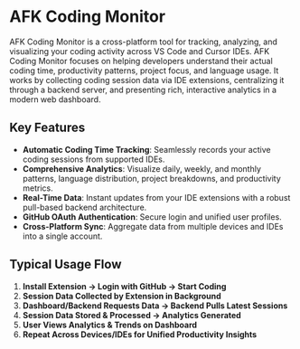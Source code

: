 # AFK Coding Monitor

AFK Coding Monitor is a cross-platform tool for tracking, analyzing, and visualizing your coding activity across VS Code and Cursor IDEs. AFK Coding Monitor focuses on helping developers understand their actual coding time, productivity patterns, project focus, and language usage. It works by collecting coding session data via IDE extensions, centralizing it through a backend server, and presenting rich, interactive analytics in a modern web dashboard.

## Key Features

- **Automatic Coding Time Tracking**: Seamlessly records your active coding sessions from supported IDEs.
- **Comprehensive Analytics**: Visualize daily, weekly, and monthly patterns, language distribution, project breakdowns, and productivity metrics.
- **Real-Time Data**: Instant updates from your IDE extensions with a robust pull-based backend architecture.
- **GitHub OAuth Authentication**: Secure login and unified user profiles.
- **Cross-Platform Sync**: Aggregate data from multiple devices and IDEs into a single account.


## Typical Usage Flow

1. **Install Extension → Login with GitHub → Start Coding**
2. **Session Data Collected by Extension in Background**
3. **Dashboard/Backend Requests Data → Backend Pulls Latest Sessions**
4. **Session Data Stored & Processed → Analytics Generated**
5. **User Views Analytics & Trends on Dashboard**
6. **Repeat Across Devices/IDEs for Unified Productivity Insights**

